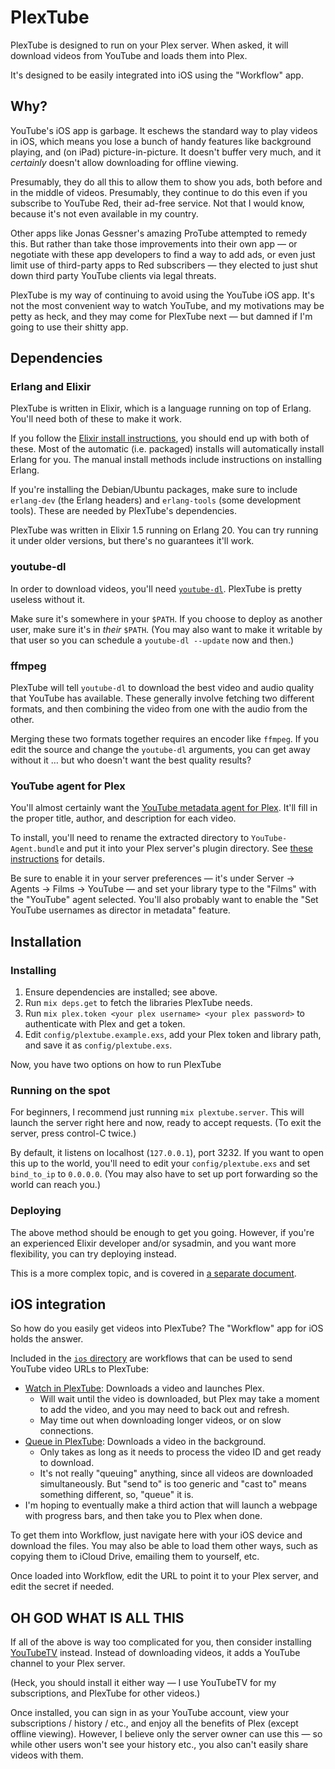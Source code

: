 # PlexTube

PlexTube is designed to run on your Plex server.  When asked, it will download videos from YouTube and loads them into Plex.

It's designed to be easily integrated into iOS using the "Workflow" app.

## Why?

YouTube's iOS app is garbage.  It eschews the standard way to play videos in iOS, which means you lose a bunch of handy features like background playing, and (on iPad) picture-in-picture.  It doesn't buffer very much, and it *certainly* doesn't allow downloading for offline viewing.

Presumably, they do all this to allow them to show you ads, both before and in the middle of videos.  Presumably, they continue to do this even if you subscribe to YouTube Red, their ad-free service.  Not that I would know, because it's not even available in my country.

Other apps like Jonas Gessner's amazing ProTube attempted to remedy this.  But rather than take those improvements into their own app — or negotiate with these app developers to find a way to add ads, or even just limit use of third-party apps to Red subscribers — they elected to just shut down third party YouTube clients via legal threats.

PlexTube is my way of continuing to avoid using the YouTube iOS app.  It's not the most convenient way to watch YouTube, and my motivations may be petty as heck, and they may come for PlexTube next — but damned if I'm going to use their shitty app.

## Dependencies

### Erlang and Elixir

PlexTube is written in Elixir, which is a language running on top of Erlang.  You'll need both of these to make it work.

If you follow the [Elixir install instructions](https://elixir-lang.org/install.html), you should end up with both of these.  Most of the automatic (i.e. packaged) installs will automatically install Erlang for you.  The manual install methods include instructions on installing Erlang.

If you're installing the Debian/Ubuntu packages, make sure to include `erlang-dev` (the Erlang headers) and `erlang-tools` (some development tools).  These are needed by PlexTube's dependencies.

PlexTube was written in Elixir 1.5 running on Erlang 20.  You can try running it under older versions, but there's no guarantees it'll work.

### youtube-dl

In order to download videos, you'll need [`youtube-dl`](https://rg3.github.io/youtube-dl/).  PlexTube is pretty useless without it.

Make sure it's somewhere in your `$PATH`.  If you choose to deploy as another user, make sure it's in *their* `$PATH`.  (You may also want to make it writable by that user so you can schedule a `youtube-dl --update` now and then.)

### ffmpeg

PlexTube will tell `youtube-dl` to download the best video and audio quality that YouTube has available.  These generally involve fetching two different formats, and then combining the video from one with the audio from the other.

Merging these two formats together requires an encoder like `ffmpeg`.  If you edit the source and change the `youtube-dl` arguments, you can get away without it … but who doesn't want the best quality results?

### YouTube agent for Plex

You'll almost certainly want the [YouTube metadata agent for Plex](https://forums.plex.tv/discussion/83106/rel-youtube-metadata-agent).  It'll fill in the proper title, author, and description for each video.

To install, you'll need to rename the extracted directory to `YouTube-Agent.bundle` and put it into your Plex server's plugin directory.  See [these instructions](https://support.plex.tv/hc/en-us/articles/201187656-How-do-I-manually-install-a-channel-) for details.

Be sure to enable it in your server preferences — it's under Server → Agents → Films → YouTube — and set your library type to the "Films" with the "YouTube" agent selected.  You'll also probably want to enable the "Set YouTube usernames as director in metadata" feature.

## Installation

### Installing

1. Ensure dependencies are installed; see above.
2. Run `mix deps.get` to fetch the libraries PlexTube needs.
3. Run `mix plex.token <your plex username> <your plex password>` to authenticate with Plex and get a token.
4. Edit `config/plextube.example.exs`, add your Plex token and library path, and save it as `config/plextube.exs`.

Now, you have two options on how to run PlexTube

### Running on the spot

For beginners, I recommend just running `mix plextube.server`.  This will launch the server right here and now, ready to accept requests.  (To exit the server, press control-C twice.)

By default, it listens on localhost (`127.0.0.1`), port 3232.  If you want to open this up to the world, you'll need to edit your `config/plextube.exs` and set `bind_to_ip` to `0.0.0.0`.  (You may also have to set up port forwarding so the world can reach you.)

### Deploying

The above method should be enough to get you going.  However, if you're an experienced Elixir developer and/or sysadmin, and you want more flexibility, you can try deploying instead.

This is a more complex topic, and is covered in [a separate document](docs/deploying.md).

## iOS integration

So how do you easily get videos into PlexTube?  The "Workflow" app for iOS holds the answer.

Included in the [`ios` directory](ios/) are workflows that can be used to send YouTube video URLs to PlexTube:

* [Watch in PlexTube](ios/Watch%20in%20PlexTube.wflow): Downloads a video and launches Plex.
  * Will wait until the video is downloaded, but Plex may take a moment to add the video, and you may need to back out and refresh.
  * May time out when downloading longer videos, or on slow connections.
* [Queue in PlexTube](ios/Queue%20in%20PlexTube.wflow): Downloads a video in the background.
  * Only takes as long as it needs to process the video ID and get ready to download.
  * It's not really "queuing" anything, since all videos are downloaded simultaneously.  But "send to" is too generic and "cast to" means something different, so, "queue" it is.
* I'm hoping to eventually make a third action that will launch a webpage with progress bars, and then take you to Plex when done.

To get them into Workflow, just navigate here with your iOS device and download the files.  You may also be able to load them other ways, such as copying them to iCloud Drive, emailing them to yourself, etc.

Once loaded into Workflow, edit the URL to point it to your Plex server, and edit the secret if needed.

## OH GOD WHAT IS ALL THIS

If all of the above is way too complicated for you, then consider installing [YouTubeTV](https://github.com/kolsys/YouTubeTV.bundle) instead.  Instead of downloading videos, it adds a YouTube channel to your Plex server.

(Heck, you should install it either way — I use YouTubeTV for my subscriptions, and PlexTube for other videos.)

Once installed, you can sign in as your YouTube account, view your subscriptions / history / etc., and enjoy all the benefits of Plex (except offline viewing).  However, I believe only the server owner can use this — so while other users won't see your history etc., you also can't easily share videos with them.
